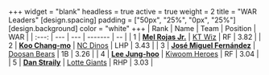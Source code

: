 +++
widget = "blank"
headless = true
active = true
weight = 2
title = "WAR Leaders"
[design.spacing]
padding = ["50px", "25%", "0px", "25%"]
[design.background]
color = "white"
+++
| Rank | Name | Team | Position | WAR |
| :---: | --- | --- | ------- | -- |
| 1 | [**Mel Rojas Jr.**](/players/11380) | [KT Wiz](/teams/KTWiz) | RF | 3.82 |
| 2 | [**Koo Chang-mo**](/players/7698) | [NC Dinos](/teams/NCDinos) | LHP | 3.43 |
| 3 | [**José Miguel Fernández**](/players/12514) | [Doosan Bears](/teams/DoosanBears) | 1B | 3.26 |
| 4 | [**Lee Jung-hoo**](/players/10673) | [Kiwoom Heroes](/teams/KiwoomHeroes) | RF | 3.04 |
| 5 | [**Dan Straily**](/players/13648) | [Lotte Giants](/teams/LotteGiants) | RHP | 3.03 |
